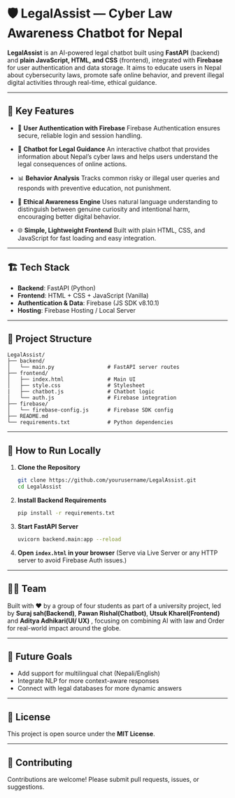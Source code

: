 # 🛡️ LegalAssist — Cyber Law Awareness Chatbot for Nepal

**LegalAssist** is an AI-powered legal chatbot built using **FastAPI** (backend) and **plain JavaScript, HTML, and CSS** (frontend), integrated with **Firebase** for user authentication and data storage. It aims to educate users in Nepal about cybersecurity laws, promote safe online behavior, and prevent illegal digital activities through real-time, ethical guidance.

---

## 🌟 Key Features

* 🔐 **User Authentication with Firebase**
  Firebase Authentication ensures secure, reliable login and session handling.

* 💬 **Chatbot for Legal Guidance**
  An interactive chatbot that provides information about Nepal’s cyber laws and helps users understand the legal consequences of online actions.

* 📊 **Behavior Analysis**
  Tracks common risky or illegal user queries and responds with preventive education, not punishment.

* 🧠 **Ethical Awareness Engine**
  Uses natural language understanding to distinguish between genuine curiosity and intentional harm, encouraging better digital behavior.

* 🌐 **Simple, Lightweight Frontend**
  Built with plain HTML, CSS, and JavaScript for fast loading and easy integration.

---

## 🏗️ Tech Stack

* **Backend**: FastAPI (Python)
* **Frontend**: HTML + CSS + JavaScript (Vanilla)
* **Authentication & Data**: Firebase (JS SDK v8.10.1)
* **Hosting**: Firebase Hosting / Local Server

---

## 📂 Project Structure

```
LegalAssist/
├── backend/
│   └── main.py                 # FastAPI server routes
├── frontend/
│   ├── index.html              # Main UI
│   ├── style.css               # Stylesheet
|   ├── chatbot.js              # Chatbot logic
│   └── auth.js                 # Firebase integration
├── firebase/
│   └── firebase-config.js      # Firebase SDK config
├── README.md
└── requirements.txt            # Python dependencies
```

---

## 🧪 How to Run Locally

1. **Clone the Repository**

   ```bash
   git clone https://github.com/yourusername/LegalAssist.git
   cd LegalAssist
   ```

2. **Install Backend Requirements**

   ```bash
   pip install -r requirements.txt
   ```

3. **Start FastAPI Server**

   ```bash
   uvicorn backend.main:app --reload
   ```

4. **Open `index.html` in your browser**
   (Serve via Live Server or any HTTP server to avoid Firebase Auth issues.)

---

## 👨‍💻 Team

Built with ❤️ by a group of four students as part of a university project, led by **Suraj sah(Backend)**, **Pawan Rishal(Chatbot)**, **Utsuk Kharel(Frontend)** and **Aditya Adhikari(UI/ UX)** , focusing on combining AI with law and Order for real-world impact around the globe.

---

## 📌 Future Goals

* Add support for multilingual chat (Nepali/English)
* Integrate NLP for more context-aware responses
* Connect with legal databases for more dynamic answers

---

## 📄 License

This project is open source under the **MIT License**.

---

## 🤝 Contributing

Contributions are welcome! Please submit pull requests, issues, or suggestions.
